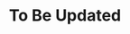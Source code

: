 ---
layout: splash
classes: wide
title: To Be Updated
excerpt: Comeback at another for time more content<br>Expected delivery date 15/02/2024
permalink: /toBeUpdated/
header:
  overlay_color: "#000"
  overlay_filter: "0.5"
  overlay_image: /_pages/others/toBeUpdatedHeader.jpg
---